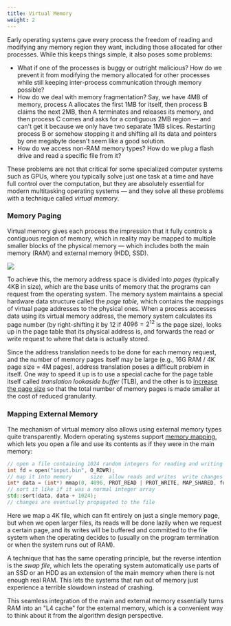 ```yaml
---
title: Virtual Memory
weight: 2
---
```


Early operating systems gave every process the freedom of reading and modifying any memory region they want, including those allocated for other processes. While this keeps things simple, it also poses some problems:

- What if one of the processes is buggy or outright malicious? How do we prevent it from modifying the memory allocated for other processes while still keeping inter-process communication through memory possible?
- How do we deal with memory fragmentation? Say, we have 4MB of memory, process A allocates the first 1MB for itself, then process B claims the next 2MB, then A terminates and releases its memory, and then process C comes and asks for a contiguous 2MB region — and can't get it because we only have two separate 1MB slices. Restarting process B or somehow stopping it and shifting all its data and pointers by one megabyte doesn't seem like a good solution.
- How do we access non-RAM memory types? How do we plug a flash drive and read a specific file from it?

These problems are not that critical for some specialized computer systems such as GPUs, where you typically solve just one task at a time and have full control over the computation, but they are absolutely essential for modern multitasking operating systems — and they solve all these problems with a technique called *virtual memory*.

### Memory Paging

Virtual memory gives each process the impression that it fully controls a contiguous region of memory, which in reality may be mapped to multiple smaller blocks of the physical memory — which includes both the main memory (RAM) and external memory (HDD, SSD).

![](../img/virtual-memory.jpg)

To achieve this, the memory address space is divided into *pages* (typically 4KB in size), which are the base units of memory that the programs can request from the operating system. The memory system maintains a special hardware data structure called the *page table*, which contains the mappings of virtual page addresses to the physical ones. When a process accesses data using its virtual memory address, the memory system calculates its page number (by right-shifting it by $12$ if $4096=2^{12}$ is the page size), looks up in the page table that its physical address is, and forwards the read or write request to where that data is actually stored.

Since the address translation needs to be done for each memory request, and the number of memory pages itself may be large (e.g., 16G RAM / 4K page size = 4M pages), address translation poses a difficult problem in itself. One way to speed it up is to use a special cache for the page table itself called *translation lookaside buffer* (TLB), and the other is to [increase the page size](/hpc/cpu-cache/paging) so that the total number of memory pages is made smaller at the cost of reduced granularity.

<!--

When it doesn't hit, you essentially pay double the cost of a memory access. For this reason, some operating systems have support for larger pages (~2MB).

For performance, the data structures are implemented in hardware, embedded in the CPU.
Each overlooking each memory access.
Modern operating systems give every process the impression that it is working with large, contiguous section of memory, called *virtual memory*. Physically, the memory allocated to each process may be dispersed across different areas of physical memory, or may have been moved to another type of storage such as SSD or HDD.

-->

### Mapping External Memory

The mechanism of virtual memory also allows using external memory types quite transparently. Modern operating systems support [memory mapping](https://en.wikipedia.org/wiki/Mmap), which lets you open a file and use its contents as if they were in the main memory:

```c++
// open a file containing 1024 random integers for reading and writing
int fd = open("input.bin", O_RDWR);
// map it into memory      size  allow reads and writes  write changes back to the file
int* data = (int*) mmap(0, 4096, PROT_READ | PROT_WRITE, MAP_SHARED, fd, 0);
// sort it like if it was a normal integer array
std::sort(data, data + 1024);
// changes are eventually propagated to the file
```

Here we map a 4K file, which can fit entirely on just a single memory page, but when we open larger files, its reads will be done lazily when we request a certain page, and its writes will be buffered and committed to the file system when the operating decides to (usually on the program termination or when the system runs out of RAM).

A technique that has the same operating principle, but the reverse intention is the *swap file*, which lets the operating system automatically use parts of an SSD or an HDD as an extension of the main memory when there is not enough real RAM. This lets the systems that run out of memory just experience a terrible slowdown instead of crashing.

This seamless integration of the main and external memory essentially turns RAM into an "L4 cache" for the external memory, which is a convenient way to think about it from the algorithm design perspective.

